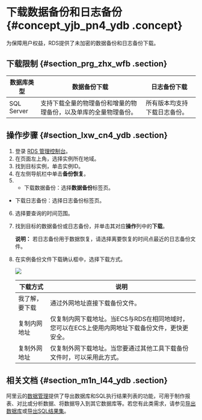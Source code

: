 # 下载数据备份和日志备份 {#concept_yjb_pn4_ydb .concept}

为保障用户权益，RDS提供了未加密的数据备份和日志备份下载。

## 下载限制 {#section_prg_zhx_wfb .section}

|数据库类型|数据备份下载|日志备份下载|
|-----|------|------|
|SQL Server|支持下载全量的物理备份和增量的物理备份，以及单库的全量物理备份。|所有版本均支持下载日志备份。|

## 操作步骤 {#section_lxw_cn4_ydb .section}

1.  登录 [RDS 管理控制台](https://rds.console.aliyun.com/)。
2.  在页面左上角，选择实例所在地域。
3.  找到目标实例，单击实例ID。
4.  在左侧导航栏中单击**备份恢复**。
5.  -   下载数据备份：选择**数据备份**标签页。
-   下载日志备份：选择日志备份标签页。
6.  选择要查询的时间范围。
7.  找到目标的数据备份或日志备份，并单击其对应**操作**列中的**下载**。

    **说明：** 若日志备份用于数据恢复，请选择离要恢复的时间点最近的日志备份文件。

8.  在实例备份文件下载确认框中，选择下载方式。

    ![](http://static-aliyun-doc.oss-cn-hangzhou.aliyuncs.com/assets/img/7966/15445964476231_zh-CN.png)

    |下载方式|说明|
    |----|--|
    |我了解，要下载|通过外网地址直接下载备份文件。|
    |复制内网地址|仅复制内网下载地址。当ECS与RDS在相同地域时，您可以在ECS上使用内网地址下载备份文件，更快更安全。|
    |复制外网地址|仅复制外网下载地址。当您要通过其他工具下载备份文件时，可以采用此方式。|


## 相关文档 {#section_m1n_l44_ydb .section}

阿里云的[数据管理](https://help.aliyun.com/document_detail/47550.html)提供了导出数据库和SQL执行结果列表的功能，可用于制作报表、对比或分析数据、将数据导入到其它数据库等。若您有此类需求，请参见[导出数据库](https://help.aliyun.com/document_detail/47665.html)或[导出SQL结果集](https://help.aliyun.com/document_detail/47666.html)。

